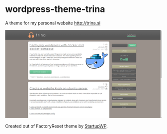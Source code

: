 # wordpress-theme-trina

A theme for my personal website http://trina.si

![Screenshot](https://github.com/xtrinch/wordpress-theme-trina/blob/master/screenshot.png)

Created out of FactoryReset theme by [StartupWP](https://startupwp.com/).
